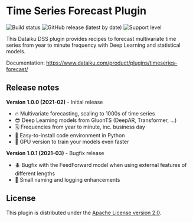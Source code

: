 # Time Series Forecast Plugin

![Build status](https://github.com/dataiku/dss-plugin-timeseries-forecast/actions/workflows/auto-make.yml/badge.svg) ![GitHub release (latest by date)](https://img.shields.io/github/v/release/dataiku/dss-plugin-timeseries-forecast?logo=github) ![Support level](https://img.shields.io/badge/support-Tier%202-yellowgreen)

This Dataiku DSS plugin provides recipes to forecast multivariate time series from year to minute frequency with Deep Learning and statistical models.

Documentation: https://www.dataiku.com/product/plugins/timeseries-forecast/

## Release notes

**Version 1.0.0 (2021-02)** - Initial release

- 🔥 Multivariate forecasting, scaling to 1000s of time series
- 😎 Deep Learning models from GluonTS (DeepAR, Transformer, ...)
- 🗓 Frequencies from year to minute, inc. business day
- 🐍 Easy-to-install code environment in Python
- 👾 GPU version to train your models even faster

**Version 1.0.1 (2021-03)** - Bugfix release

- 🪲 Bugfix with the FeedForward model when using external features of different lengths
- 💅 Small naming and logging enhancements

## License

This plugin is distributed under the [Apache License version 2.0](LICENSE).
